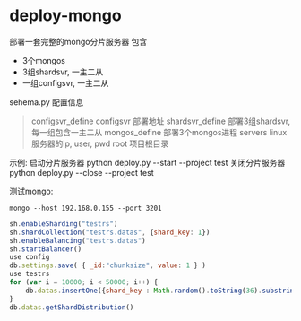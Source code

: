 # deploy-mongo

部署一套完整的mongo分片服务器
包含
- 3个mongos
- 3组shardsvr, 一主二从
- 一组configsvr, 一主二从

sehema.py 配置信息
  > configsvr_define configsvr 部署地址
  > shardsvr_define 部署3组shardsvr, 每一组包含一主二从
  > mongos_define 部署3个mongos进程
  > servers linux 服务器的ip, user, pwd
  > root 项目根目录

示例:
启动分片服务器
python deploy.py --start --project test
关闭分片服务器
python deploy.py --close --project test

测试mongo:
```shell
mongo --host 192.168.0.155 --port 3201
```
```js
sh.enableSharding("testrs")
sh.shardCollection("testrs.datas", {shard_key: 1})
sh.enableBalancing("testrs.datas")
sh.startBalancer()
use config
db.settings.save( { _id:"chunksize", value: 1 } )
use testrs
for (var i = 10000; i < 50000; i++) {
    db.datas.insertOne({shard_key : Math.random().toString(36).substring(2, 15), value : "qwertyuiopasdfghjklzxcvbnm", id : i})
}
db.datas.getShardDistribution()
```
